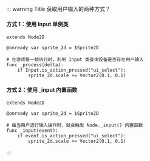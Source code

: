 <PageHeader content="获取用户输入的两种方式？" />

<BilibiliTutorial :video-id="1950208333"></BilibiliTutorial>

::: warning Title 获取用户输入的两种方式？

#### 方式 1：使用 Input 单例类

```gdscript
extends Node2D

@onready var sprite_2d = $Sprite2D

# 在游戏每一帧执行时，利用 Input 类查询设备是否存在用户输入
func _process(delta):
	if Input.is_action_pressed("ui_select"):
		sprite_2d.scale += Vector2(0.1, 0.1)
```

#### 方式 2：使用 \_input 内置函数

```gdscript
extends Node2D

@onready var sprite_2d = $Sprite2D

# 每当用户进行输入操作时，就会触发 Node._input() 内置函数
func _input(event):
	if event.is_action_pressed("ui_select"):
		sprite_2d.scale += Vector2(0.1, 0.1)
```

:::
